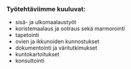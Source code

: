 ---
---
### Työtehtäviimme kuuluvat:

* sisä- ja ulkomaalaustyöt
* koristemaalaus ja ootraus sekä marmorointi
* tapetointi
* ovien ja ikkunoiden kunnostukset
* dokumentointi ja väritutkimukset
* kuntokartoitukset
* konsultointi